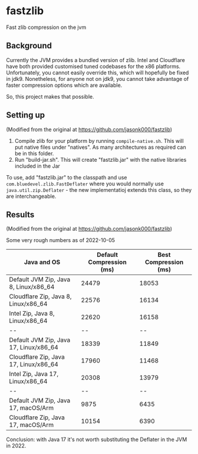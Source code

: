 # fastzlib
Fast zlib compression on the jvm

## Background

Currently the JVM provides a bundled version of zlib. Intel and Cloudflare have both provided customised tuned
codebases for the x86 platforms. Unfortunately, you cannot easily override this, which will hopefully be fixed
in jdk9. Nonetheless, for anyone not on jdk9, you cannot take advantage of faster compression options which
are available.

So, this project makes that possible.

## Setting up

(Modified from the original at https://github.com/jasonk000/fastzlib)

1. Compile zlib for your platform by running `compile-native.sh`. This will put native files
   under "natives". As many architectures as required can be in this folder.
2. Run "build-jar.sh". This will create "fastzlib.jar" with the native libraries included in the Jar

To use, add "fastzlib.jar" to the classpath and use `com.bluedevel.zlib.FastDeflater` where you would
normally use `java.util.zip.Deflater` - the new implementatioj extends this class, so they are
interchangeable.

## Results

(Modified from the original at https://github.com/jasonk000/fastzlib)

Some very rough numbers as of 2022-10-05

|Java and OS|Default Compression (ms)|Best Compression (ms)
|--|--|--
|Default JVM Zip, Java 8, Linux/x86_64|24479|18053
|Cloudflare Zip, Java 8, Linux/x86_64|22576|16134
|Intel Zip, Java 8, Linux/x86_64|22620|16158
|--|--|--
|Default JVM Zip, Java 17, Linux/x86_64|18339|11849
|Cloudflare Zip, Java 17, Linux/x86_64|17960|11468
|Intel Zip, Java 17, Linux/x86_64|20308|13979
|--|--|--
|Default JVM Zip, Java 17, macOS/Arm|9875|6435
|Cloudflare Zip, Java 17, macOS/Arm|10154|6390


Conclusion: with Java 17 it's not worth substituting the Deflater in the JVM in 2022.

